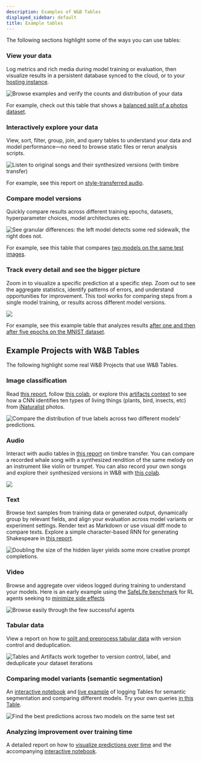 ```yaml
---
description: Examples of W&B Tables
displayed_sidebar: default
title: Example tables
---
```


The following sections highlight some of the ways you can use tables:

### View your data

Log metrics and rich media during model training or evaluation, then visualize results in a persistent database synced to the cloud, or to your [hosting instance](/guides/hosting). 

![Browse examples and verify the counts and distribution of your data](/images/data_vis/tables_see_data.png)

For example, check out this table that shows a [balanced split of a photos dataset](https://wandb.ai/stacey/mendeleev/artifacts/balanced\_data/inat\_80-10-10\_5K/ab79f01e007113280018/files/data\_split.table.json).

### Interactively explore your data

View, sort, filter, group, join, and query tables to understand your data and model performance—no need to browse static files or rerun analysis scripts. 

![Listen to original songs and their synthesized versions (with timbre transfer)](/images/data_vis/explore_data.png)

For example, see this report on [style-transferred audio](https://wandb.ai/stacey/cshanty/reports/Whale2Song-W-B-Tables-for-Audio--Vmlldzo4NDI3NzM).

### Compare model versions

Quickly compare results across different training epochs, datasets, hyperparameter choices, model architectures etc. 

![See granular differences: the left model detects some red sidewalk, the right does not.](/images/data_vis/compare_model_versions.png)

For example, see this table that compares [two models on the same test images](https://wandb.ai/stacey/evalserver\_answers\_2/artifacts/results/eval\_Daenerys/c2290abd3d7274f00ad8/files/eval\_results.table.json#b6dae62d4f00d31eeebf$eval\_Bob).

### Track every detail and see the bigger picture

Zoom in to visualize a specific prediction at a specific step. Zoom out to see the aggregate statistics, identify patterns of errors, and understand opportunities for improvement. This tool works for comparing steps from a single model training, or results across different model versions.

![](/images/data_vis/track_details.png)

For example, see this example table that analyzes results [after one and then after five epochs on the MNIST dataset](https://wandb.ai/stacey/mnist-viz/artifacts/predictions/baseline/d888bc05719667811b23/files/predictions.table.json#7dd0cd845c0edb469dec).
## Example Projects with W&B Tables
The following highlight some real W&B Projects that use W&B Tables.

### Image classification

Read [this report](https://wandb.ai/stacey/mendeleev/reports/Visualize-Data-for-Image-Classification--VmlldzozNjE3NjA), follow [this colab](https://wandb.me/dsviz-nature-colab), or explore this [artifacts context](https://wandb.ai/stacey/mendeleev/artifacts/val\_epoch\_preds/val\_pred\_gawf9z8j/2dcee8fa22863317472b/files/val\_epoch\_res.table.json) to see how a CNN identifies ten types of living things (plants, bird, insects, etc) from [iNaturalist](https://www.inaturalist.org/pages/developers) photos.

![Compare the distribution of true labels across two different models' predictions.](/images/data_vis/image_classification.png)

### Audio

Interact with audio tables in [this report](https://wandb.ai/stacey/cshanty/reports/Whale2Song-W-B-Tables-for-Audio--Vmlldzo4NDI3NzM) on timbre transfer. You can compare a recorded whale song with a synthesized rendition of the same melody on an instrument like violin or trumpet. You can also record your own songs and explore their synthesized versions in W&B with [this colab](http://wandb.me/audio-transfer).

![](/images/data_vis/audio.png)

### Text

Browse text samples from training data or generated output, dynamically group by relevant fields, and align your evaluation across model variants or experiment settings. Render text as Markdown or use visual diff mode to compare texts. Explore a simple character-based RNN for generating Shakespeare in [this report](https://wandb.ai/stacey/nlg/reports/Visualize-Text-Data-Predictions--Vmlldzo1NzcwNzY).

![Doubling the size of the hidden layer yields some more creative prompt completions.](@site/static/images/data_vis/shakesamples.png)

### Video

Browse and aggregate over videos logged during training to understand your models. Here is an early example using the [SafeLife benchmark](https://wandb.ai/safelife/v1dot2/benchmark) for RL agents seeking to [minimize side effects ](https://wandb.ai/stacey/saferlife/artifacts/video/videos\_append-spawn/c1f92c6e27fa0725c154/files/video\_examples.table.json)

![Browse easily through the few successful agents](/images/data_vis/video.png)

### Tabular data

View a report on how to [split and preprocess tabular data](https://wandb.ai/dpaiton/splitting-tabular-data/reports/Tabular-Data-Versioning-and-Deduplication-with-Weights-Biases--VmlldzoxNDIzOTA1) with version control and deduplication.

![Tables and Artifacts work together to version control, label, and deduplicate your dataset iterations](@site/static/images/data_vis/tabs.png)

### Comparing model variants (semantic segmentation)

An [interactive notebook](https://wandb.me/dsviz-cars-demo) and [live example](https://wandb.ai/stacey/evalserver\_answers\_2/artifacts/results/eval\_Daenerys/c2290abd3d7274f00ad8/files/eval\_results.table.json#a57f8e412329727038c2$eval\_Ada) of logging Tables for semantic segmentation and comparing different models. Try your own queries [in this Table](https://wandb.ai/stacey/evalserver\_answers\_2/artifacts/results/eval\_Daenerys/c2290abd3d7274f00ad8/files/eval\_results.table.json).

![Find the best predictions across two models on the same test set](/images/data_vis/comparing_model_variants.png)

### Analyzing improvement over training time

A detailed report on how to [visualize predictions over time](https://wandb.ai/stacey/mnist-viz/reports/Visualize-Predictions-over-Time--Vmlldzo1OTQxMTk) and the accompanying [interactive notebook](https://wandb.me/dsviz-mnist-colab).